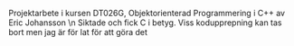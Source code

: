 Projektarbete i kursen DT026G, Objektorienterad Programmering i C++ av Eric Johansson \n
Siktade och fick C i betyg. Viss kodupprepning kan tas bort men jag är för lat för att göra det
